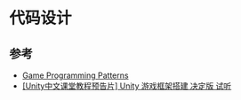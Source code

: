 # 代码设计


## 参考
- [Game Programming Patterns](https://gameprogrammingpatterns.com/)
- [[Unity中文课堂教程预告片] Unity 游戏框架搭建 决定版 试听](https://www.bilibili.com/video/BV1wh411U7X6)